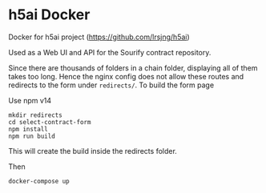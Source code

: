 # h5ai Docker

Docker for h5ai project (https://github.com/lrsjng/h5ai)

Used as a Web UI and API for the Sourify contract repository.

Since there are thousands of folders in a chain folder, displaying all of them takes too long. Hence the nginx config does not allow these routes and redirects to the form under `redirects/`. To build the form page

Use npm v14

```
mkdir redirects
cd select-contract-form
npm install
npm run build
```

This will create the build inside the redirects folder.

Then

```
docker-compose up
```
